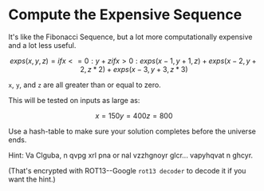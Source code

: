 # Compute the Expensive Sequence

It's like the Fibonacci Sequence, but a lot more computationally expensive and a lot less useful.

```math
exps(x, y, z) =
     if x <= 0: y + z
     if x >  0: exps(x-1,y+1,z) + exps(x-2,y+2,z*2) + exps(x-3,y+3,z*3)
```

`x`, `y`, and `z` are all greater than or equal to zero.

This will be tested on inputs as large as:

```math
x = 150
y = 400
z = 800
```

Use a hash-table to make sure your solution completes before the universe ends.

Hint: Va Clguba, n qvpg xrl pna or nal vzzhgnoyr glcr... vapyhqvat n ghcyr.

(That's encrypted with ROT13--Google `rot13 decoder` to decode it if you want the hint.)
